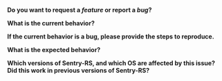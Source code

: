 **Do you want to request a *feature* or report a *bug*?**

**What is the current behavior?**

**If the current behavior is a bug, please provide the steps to reproduce.**

**What is the expected behavior?**

**Which versions of Sentry-RS, and which OS are affected by this issue? Did this work in previous versions of Sentry-RS?**
